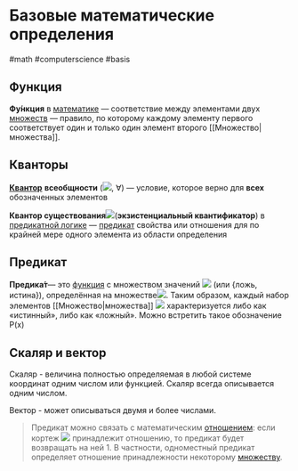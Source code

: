 # Базовые математические определения
#math #computerscience #basis
## Функция

**Фу́нкция** в [математике](https://ru.wikipedia.org/wiki/%D0%9C%D0%B0%D1%82%D0%B5%D0%BC%D0%B0%D1%82%D0%B8%D0%BA%D0%B0) — соответствие между элементами двух [множеств](https://ru.wikipedia.org/wiki/%D0%9C%D0%BD%D0%BE%D0%B6%D0%B5%D1%81%D1%82%D0%B2%D0%BE) — правило, по которому каждому элементу первого соответствует один и только один элемент второго [[Множество|множества]].

## Кванторы

[**Квантор**](https://ru.wikipedia.org/wiki/%D0%9A%D0%B2%D0%B0%D0%BD%D1%82%D0%BE%D1%80) **всеобщности** (![](https://wikimedia.org/api/rest_v1/media/math/render/svg/bfc1a1a9c4c0f8d5df989c98aa2773ed657c5937), ∀) — условие, которое верно для **всех** обозначенных элементов

**Квантор существования**![](https://wikimedia.org/api/rest_v1/media/math/render/svg/77ed842b6b90b2fdd825320cf8e5265fa937b583)(**экзистенциальный квантификатор**) в [предикатной логике](https://ru.wikipedia.org/wiki/%D0%9F%D1%80%D0%B5%D0%B4%D0%B8%D0%BA%D0%B0%D1%82%D0%BD%D0%B0%D1%8F_%D0%BB%D0%BE%D0%B3%D0%B8%D0%BA%D0%B0) — [предикат](https://ru.wikipedia.org/wiki/%D0%9F%D1%80%D0%B5%D0%B4%D0%B8%D0%BA%D0%B0%D1%82) свойства или отношения для по крайней мере одного элемента из области определения

## Предикат
**Предика́т**— это [функция](https://ru.wikipedia.org/wiki/%D0%A4%D1%83%D0%BD%D0%BA%D1%86%D0%B8%D1%8F_(%D0%BC%D0%B0%D1%82%D0%B5%D0%BC%D0%B0%D1%82%D0%B8%D0%BA%D0%B0)) с множеством значений ![](https://wikimedia.org/api/rest_v1/media/math/render/svg/28de5781698336d21c9c560fb1cbb3fb406923eb) (или {ложь, истина}), определённая на множестве![](https://wikimedia.org/api/rest_v1/media/math/render/svg/dc6069cfe191c12be4ac2275df40b62ef5b35353). Таким образом, каждый набор элементов [[Множество|множества]] ![](https://wikimedia.org/api/rest_v1/media/math/render/svg/f82cade9898ced02fdd08712e5f0c0151758a0dd) характеризуется либо как «истинный», либо как «ложный». Можно встретить такое обозначение P(x)

## Скаляр и вектор
Скаляр - величина полностью определяемая в любой системе координат одним числом или функцией. Скаляр всегда описывается одним числом.

Вектор - может описываться двумя и более числами.

>Предикат можно связать с математическим [отношением](https://ru.wikipedia.org/wiki/%D0%9E%D1%82%D0%BD%D0%BE%D1%88%D0%B5%D0%BD%D0%B8%D0%B5_(%D1%82%D0%B5%D0%BE%D1%80%D0%B8%D1%8F_%D0%BC%D0%BD%D0%BE%D0%B6%D0%B5%D1%81%D1%82%D0%B2)): если кортеж ![](https://wikimedia.org/api/rest_v1/media/math/render/svg/9773bd8c828b0b147681a2abd48a43009f393511) принадлежит отношению, то предикат будет возвращать на ней 1. В частности, одноместный предикат определяет отношение принадлежности некоторому [множеству](https://ru.wikipedia.org/wiki/%D0%9C%D0%BD%D0%BE%D0%B6%D0%B5%D1%81%D1%82%D0%B2%D0%BE).

